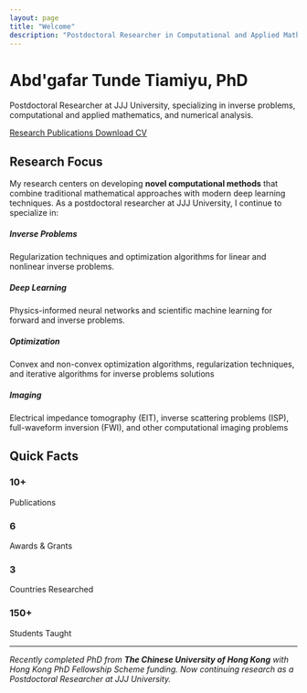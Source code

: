```yaml
---
layout: page
title: "Welcome"
description: "Postdoctoral Researcher in Computational and Applied Mathematics"
---
```


<div class="hero-section bg-gradient-primary text-white p-5 rounded mb-5">
    <div class="container">
        <div class="row align-items-center">
            <div class="col-md-8">
                <h1 class="display-4 fw-bold mb-3">Abd'gafar Tunde Tiamiyu, PhD</h1>
                <p class="lead mb-4">
                    Postdoctoral Researcher at JJJ University, 
                    specializing in inverse problems, computational and applied mathematics, and numerical analysis.
                </p>
                <div class="d-flex flex-wrap gap-2">
                    <a href="/research" class="btn btn-light btn-lg">
                        <i class="fas fa-microscope me-2"></i>Research
                    </a>
                    <a href="/publications" class="btn btn-outline-light btn-lg">
                        <i class="fas fa-file-alt me-2"></i>Publications
                    </a>
                    <a href="/CV.pdf" class="btn btn-outline-light btn-lg" target="_blank">
                        <i class="fas fa-download me-2"></i>Download CV
                    </a>
                </div>
            </div>
            <div class="col-md-4 text-center">
                <i class="fas fa-graduation-cap fa-6x opacity-75"></i>
            </div>
        </div>
    </div>
</div>

## Research Focus

My research centers on developing **novel computational methods** that combine traditional mathematical approaches with modern deep learning techniques. As a postdoctoral researcher at JJJ University, I continue to specialize in:

<div class="row mb-4">
    <div class="col-md-6 mb-3">
        <div class="card h-100">
            <div class="card-body">
                <h5><i class="fas fa-calculator text-success me-2"></i>Inverse Problems</h5>
                <p>Regularization techniques and optimization algorithms for linear and nonlinear inverse problems.</p>
            </div>
        </div>
    </div>
    <div class="col-md-6 mb-3">
        <div class="card h-100">
            <div class="card-body">
                <h5><i class="fas fa-brain text-primary me-2"></i>Deep Learning</h5>
                <p>Physics-informed neural networks and scientific machine learning for forward and inverse problems.</p>
            </div>
        </div>
    </div>
    <div class="col-md-6 mb-3">
        <div class="card h-100">
            <div class="card-body">
                <h5><i class="fas fa-calculator text-success me-2"></i>Optimization</h5>
                <p>Convex and non-convex optimization algorithms, regularization techniques, and iterative algorithms for inverse problems solutions</p>
            </div>
        </div>
    </div>
    <div class="col-md-6 mb-3">
        <div class="card h-100">
            <div class="card-body">
                <h5><i class="fas fa-calculator text-success me-2"></i>Imaging</h5>
                <p>Electrical impedance tomography (EIT), inverse scattering problems (ISP), full-waveform inversion (FWI), and other computational imaging problems</p>
            </div>
        </div>
    </div>
</div>

## Quick Facts

<div class="row text-center mb-5">
    <div class="col-md-3 mb-3">
        <div class="card">
            <div class="card-body">
                <h3 class="text-primary">10+</h3>
                <p class="mb-0">Publications</p>
            </div>
        </div>
    </div>
    <div class="col-md-3 mb-3">
        <div class="card">
            <div class="card-body">
                <h3 class="text-success">6</h3>
                <p class="mb-0">Awards & Grants</p>
            </div>
        </div>
    </div>
    <div class="col-md-3 mb-3">
        <div class="card">
            <div class="card-body">
                <h3 class="text-info">3</h3>
                <p class="mb-0">Countries Researched</p>
            </div>
        </div>
    </div>
    <div class="col-md-3 mb-3">
        <div class="card">
            <div class="card-body">
                <h3 class="text-warning">150+</h3>
                <p class="mb-0">Students Taught</p>
            </div>
        </div>
    </div>
</div>

---

*Recently completed PhD from **The Chinese University of Hong Kong** with Hong Kong PhD Fellowship Scheme funding. Now continuing research as a Postdoctoral Researcher at JJJ University.*

